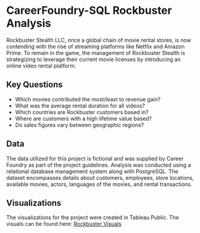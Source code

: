 # CareerFoundry-SQL Rockbuster Analysis
Rockbuster Stealth LLC, once a global chain of movie rental stores, is now contending with the rise of streaming platforms like Netflix and Amazon Prime. To remain in the game, the management of Rockbuster Stealth is strategizing to leverage their current movie licenses by introducing an online video rental platform.
## Key Questions
- Which movies contributed the most/least to revenue gain?
- What was the average rental duration for all videos?
- Which countries are Rockbuster customers based in?
- Where are customers with a high lifetime value based?
- Do sales figures vary between geographic regions?
## Data
The data utilized for this project is fictional and was supplied by Career Foundry as part of the project guidelines. Analysis was conducted using a relational database management system along with PostgreSQL. The dataset encompasses details about customers, employees, store locations, available movies, actors, languages of the movies, and rental transactions.
## Visualizations
The visualizations for the project were created in Tableau Public. The visuals can be found here: [Rockbuster Visuals](https://public.tableau.com/views/Achievement3Exercise3_10/TopCustomers?:language=en-US&:display_count=n&:origin=viz_share_link)
